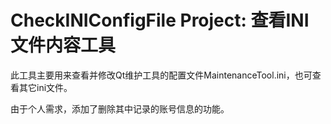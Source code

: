 # CheckINIConfigFile Project: 查看INI文件内容工具

此工具主要用来查看并修改Qt维护工具的配置文件MaintenanceTool.ini，也可查看其它ini文件。

由于个人需求，添加了删除其中记录的账号信息的功能。